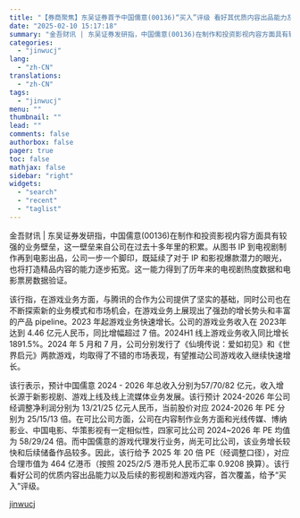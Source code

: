 ```yaml
---
title: "【券商聚焦】东吴证券首予中国儒意(00136)“买入”评级 看好其优质内容出品能力及后续影视游戏内容"
date: "2025-02-10 15:17:18"
summary: "金吾财讯 | 东吴证券发研指，中国儒意(00136)在制作和投资影视内容方面具有较强的业务壁垒，这一..."
categories:
  - "jinwucj"
lang:
  - "zh-CN"
translations:
  - "zh-CN"
tags:
  - "jinwucj"
menu: ""
thumbnail: ""
lead: ""
comments: false
authorbox: false
pager: true
toc: false
mathjax: false
sidebar: "right"
widgets:
  - "search"
  - "recent"
  - "taglist"
---
```


金吾财讯 | 东吴证券发研指，中国儒意(00136)在制作和投资影视内容方面具有较强的业务壁垒，这一壁垒来自公司在过去十多年里的积累。从图书 IP 到电视剧制作再到电影出品，公司一步一个脚印，既延续了对于 IP 和影视爆款潜力的眼光，也将打造精品内容的能力逐步拓宽。这一能力得到了历年来的电视剧热度数据和电影票房数据验证。  
  
该行指，在游戏业务方面，与腾讯的合作为公司提供了坚实的基础，同时公司也在不断探索新的业务模式和市场机会，在游戏业务上展现出了强劲的增长势头和丰富的产品 pipeline。2023 年起游戏业务快速增长。公司的游戏业务收入在 2023年达到 4.46 亿元人民币，同比增幅超过 7 倍。2024H1 线上游戏业务收入同比增长 1891.5%。2024 年 5 月和 7 月，公司分别发行了《仙境传说：爱如初见》和《世界启元》两款游戏，均取得了不错的市场表现，有望推动公司游戏收入继续快速增长。  
  
该行表示，预计中国儒意 2024 - 2026 年总收入分别为57/70/82 亿元，收入增长源于新影视剧、游戏上线及线上流媒体业务发展。该行预计 2024-2026 年公司经调整净利润分别为 13/21/25 亿元人民币，当前股价对应 2024-2026 年 PE 分别为 25/15/13 倍。在可比公司方面，公司在内容制作业务方面和光线传媒、博纳影业、中国电影、华策影视有一定相似性，四家可比公司 2024~2026 年 PE 均值为 58/29/24 倍。而中国儒意的游戏代理发行业务，尚无可比公司，该业务增长较快和后续储备作品较多。因此，该行给予 2025 年 20 倍 PE（经调整口径），对应合理市值为 464 亿港币（按照 2025/2/5 港币兑人民币汇率 0.9208 换算）。该行看好公司的优质内容出品能力以及后续的影视剧和游戏内容，首次覆盖，给予“买入”评级。

[jinwucj](https://sky.szfiu.com/info/hk/details/265749031)
